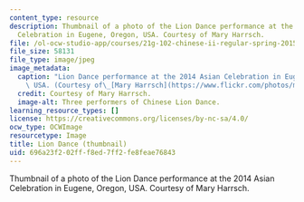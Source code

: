```yaml
---
content_type: resource
description: Thumbnail of a photo of the Lion Dance performance at the 2014 Asian
  Celebration in Eugene, Oregon, USA. Courtesy of Mary Harrsch.
file: /ol-ocw-studio-app/courses/21g-102-chinese-ii-regular-spring-2015/696a23f202fff8ed7ff2fe8feae76843_21g-102s15-th.jpg
file_size: 58131
file_type: image/jpeg
image_metadata:
  caption: "Lion Dance performance at the 2014 Asian Celebration in Eugene, Oregon,\
    \ USA. (Courtesy of\_[Mary Harrsch](https://www.flickr.com/photos/mharrsch/15603592924/).)"
  credit: Courtesy of Mary Harrsch.
  image-alt: Three performers of Chinese Lion Dance.
learning_resource_types: []
license: https://creativecommons.org/licenses/by-nc-sa/4.0/
ocw_type: OCWImage
resourcetype: Image
title: Lion Dance (thumbnail)
uid: 696a23f2-02ff-f8ed-7ff2-fe8feae76843
---
```

Thumbnail of a photo of the Lion Dance performance at the 2014 Asian Celebration in Eugene, Oregon, USA. Courtesy of Mary Harrsch.